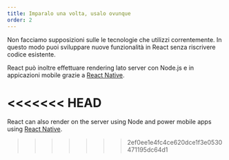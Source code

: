 ```yaml
---
title: Imparalo una volta, usalo ovunque
order: 2
---
```


Non facciamo supposizioni sulle le tecnologie che utilizzi correntemente. In questo modo puoi sviluppare nuove funzionalità in React senza riscrivere codice esistente.

React può inoltre effettuare rendering lato server con Node.js e in appicazioni mobile grazie a [React Native](https://facebook.github.io/react-native/).


<<<<<<< HEAD
=======
React can also render on the server using Node and power mobile apps using [React Native](https://reactnative.dev/).
>>>>>>> 2ef0ee1e4fc4ce620dce1f3e0530471195dc64d1
